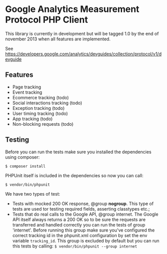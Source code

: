 Google Analytics Measurement Protocol PHP Client
===========================================================================================

This library is currently in development but will be tagged 1.0 by the end of november 2013 when all
features are implemented.

See https://developers.google.com/analytics/devguides/collection/protocol/v1/devguide

Features
-------------------------------------------------------------------------------------------
- Page tracking
- Event tracking
- Ecommerce tracking (todo)
- Social interactions tracking (todo)
- Exception tracking (todo)
- User timing tracking (todo)
- App tracking (todo)
- Non-blocking requests (todo)

Testing
-------------------------------------------------------------------------------------------
Before you can run the tests make sure you installed the dependencies using composer:

```$ composer install```

PHPUnit itself is included in the dependencies so now you can call:

```$ vendor/bin/phpunit```

We have two types of test:

* Tests with mocked 200 OK response, @group __nogroup__. This type of tests are used tor testing required fields,
asserting classtypes etc.;
* Tests that do real calls to the Google API, @group internet. The Google API itself always returns a 200 OK so to
be sure the requests are transferred and handled correctly you can run the tests of group 'internet'. Before running
this group make sure you've configured the correct tracking id in the phpunit.xml configuration by set the env variable
```tracking_id```. This group is excluded by default but you can run this tests by calling:
```$ vendor/bin/phpunit --group internet```
